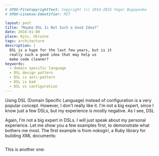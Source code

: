 ```yaml
---
# SPDX-FileCopyrightText: Copyright (c) 2014-2025 Yegor Bugayenko
# SPDX-License-Identifier: MIT

layout: post
title: "Maybe DSL Is Not Such a Good Idea?"
date: 2016-01-08
place: Kyiv, Ukraine
tags: architecture
description: |
  DSL is a hype for the last few years, but is it
  really such a good idea that may help us
  make code cleaner?
keywords:
  - domain specific language
  - DSL design pattern
  - DSL is anti-pattern
  - DSL is bad
  - DSL vs configuration
---
```


Using DSL (Domain Specific Language) instead of configuration
is a very popular concept. However, I don't really like it.
I'm not a big expert, since I know just a few DSLs,
but my experience is mostly negative. As I see, DSL

<!--more-->

Again, I'm not a big expert in DSLs. I will just speak about my
personal experience. Let me show you a few examples first, to
demonstrate what bothers me most. The first example is
from nokogiri, a Ruby library for building XML documents:

```ruby
```

This is another one:
